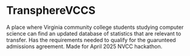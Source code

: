 # TransphereVCCS

A place where Virginia community college students studying computer science can find an updated database of statistics that are relevant to transfer. Has the requirements needed to qualify for the guarunteed admissions agreement. Made for April 2025 NVCC hackathon.
